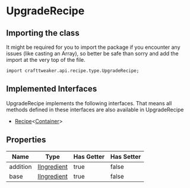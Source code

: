 # UpgradeRecipe

## Importing the class

It might be required for you to import the package if you encounter any issues (like casting an Array), so better be safe than sorry and add the import at the very top of the file.
```zenscript
import crafttweaker.api.recipe.type.UpgradeRecipe;
```


## Implemented Interfaces
UpgradeRecipe implements the following interfaces. That means all methods defined in these interfaces are also available in UpgradeRecipe

- [Recipe](/vanilla/api/recipe/type/Recipe)&lt;[Container](/vanilla/api/world/Container)&gt;

## Properties

|   Name   |                        Type                        | Has Getter | Has Setter |
|----------|----------------------------------------------------|------------|------------|
| addition | [IIngredient](/vanilla/api/ingredient/IIngredient) | true       | false      |
| base     | [IIngredient](/vanilla/api/ingredient/IIngredient) | true       | false      |

